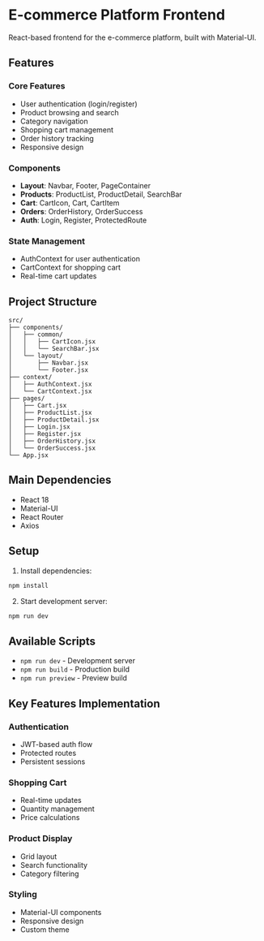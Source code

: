 # E-commerce Platform Frontend

React-based frontend for the e-commerce platform, built with Material-UI.

## Features

### Core Features
- User authentication (login/register)
- Product browsing and search
- Category navigation
- Shopping cart management
- Order history tracking
- Responsive design

### Components
- **Layout**: Navbar, Footer, PageContainer
- **Products**: ProductList, ProductDetail, SearchBar
- **Cart**: CartIcon, Cart, CartItem
- **Orders**: OrderHistory, OrderSuccess
- **Auth**: Login, Register, ProtectedRoute

### State Management
- AuthContext for user authentication
- CartContext for shopping cart
- Real-time cart updates

## Project Structure

```
src/
├── components/
│   ├── common/
│   │   ├── CartIcon.jsx
│   │   └── SearchBar.jsx
│   └── layout/
│       ├── Navbar.jsx
│       └── Footer.jsx
├── context/
│   ├── AuthContext.jsx
│   └── CartContext.jsx
├── pages/
│   ├── Cart.jsx
│   ├── ProductList.jsx
│   ├── ProductDetail.jsx
│   ├── Login.jsx
│   ├── Register.jsx
│   ├── OrderHistory.jsx
│   └── OrderSuccess.jsx
└── App.jsx
```

## Main Dependencies

- React 18
- Material-UI
- React Router
- Axios

## Setup

1. Install dependencies:
```bash
npm install
```

2. Start development server:
```bash
npm run dev
```

## Available Scripts

- `npm run dev` - Development server
- `npm run build` - Production build
- `npm run preview` - Preview build

## Key Features Implementation

### Authentication
- JWT-based auth flow
- Protected routes
- Persistent sessions

### Shopping Cart
- Real-time updates
- Quantity management
- Price calculations

### Product Display
- Grid layout
- Search functionality
- Category filtering

### Styling
- Material-UI components
- Responsive design
- Custom theme
